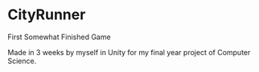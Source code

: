 # CityRunner
First Somewhat Finished Game

Made in 3 weeks by myself in Unity for my final year project of Computer Science.